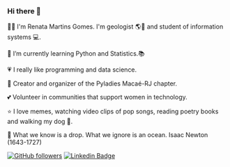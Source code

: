 
### Hi there 👋

👩‍💻 I'm Renata Martins Gomes. I'm  geologist 🌎🗻 and student of information systems 💻.

🌱 I’m currently learning Python and Statistics.📚 

💗 I really like programming and data science.

🔭 Creator and organizer of the Pyladies Macaé-RJ chapter.

💕 Volunteer in communities that support women in technology.

⭐ I love memes, watching video clips of pop songs, reading poetry books and walking my dog 🐶.

🔮 What we know is a drop. What we ignore is an ocean. Isaac Newton (1643-1727) 

[![GitHub followers](https://img.shields.io/github/followers/22renata?tab=followers)](https://www.github.com/22renata)
[![Linkedin Badge](https://img.shields.io/badge/-renatageousp-blue?style=flat&logo=Linkedin&logoColor=white&link=https://www.linkedin.com/in/renatageousp/)](https://www.linkedin.com/in/renatageousp/)


